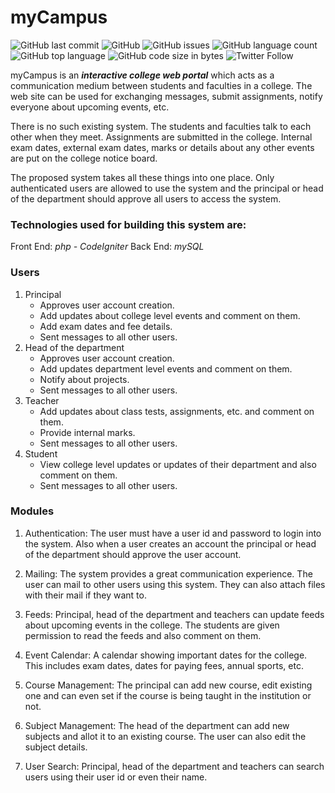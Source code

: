 # myCampus

![GitHub last commit](https://img.shields.io/github/last-commit/thehackermonk/myCampus?style=flat-square) ![GitHub](https://img.shields.io/github/license/thehackermonk/myCampus?style=flat-square) ![GitHub issues](https://img.shields.io/github/issues/thehackermonk/myCampus?style=flat-square) ![GitHub language count](https://img.shields.io/github/languages/count/thehackermonk/myCampus?style=flat-square) ![GitHub top language](https://img.shields.io/github/languages/top/thehackermonk/myCampus?style=flat-square) ![GitHub code size in bytes](https://img.shields.io/github/languages/code-size/thehackermonk/myCampus?style=flat-square) ![Twitter Follow](https://img.shields.io/twitter/follow/thehackermonk?style=social)

myCampus is an ***interactive college web portal*** which acts as a communication medium between students and faculties in a college. The web site can be used for exchanging messages, submit assignments, notify everyone about upcoming events, etc.

There is no such existing system. The students and faculties talk to each other when they meet. Assignments are submitted in the college. Internal exam dates, external exam dates, marks or details about any other events are put on the college notice board.

The proposed system takes all these things into one place. Only authenticated users are allowed to use the system and the principal or head of the department should approve all users to access the system.

### Technologies used for building this system are:
Front End: *php - CodeIgniter*
Back End: *mySQL*

### Users
1. Principal
	* Approves user account creation.
	* Add updates about college level events and comment on them.
	* Add exam dates and fee details.
	* Sent messages to all other users.
2. Head of the department
	* Approves user account creation.
	* Add updates department level events and comment on them.
	* Notify about projects.
	* Sent messages to all other users.
3. Teacher
	* Add updates about class tests, assignments, etc. and comment on them.
	* Provide internal marks.
	* Sent messages to all other users.
4. Student
	* View college level updates or updates of their department and also comment on them.
	* Sent messages to all other users.

### Modules
1. Authentication: The user must have a user id and password to login into the system. Also when a user creates an account the principal or head of the department should approve the user account.

2. Mailing: The system provides a great communication experience. The user can mail to other users using this system. They can also attach files with their mail if they want to.

3. Feeds: Principal, head of the department and teachers can update feeds about upcoming events in the college. The students are given permission to read the feeds and also comment on them.

4. Event Calendar: A calendar showing important dates for the college. This includes exam dates, dates for paying fees, annual sports, etc.

5. Course Management: The principal can add new course, edit existing one and can even set if the course is being taught in the institution or not.

6. Subject Management: The head of the department can add new subjects and allot it to an existing course. The user can also edit the subject details.

7. User Search: Principal, head of the department and teachers can search users using their user id or even their name.
